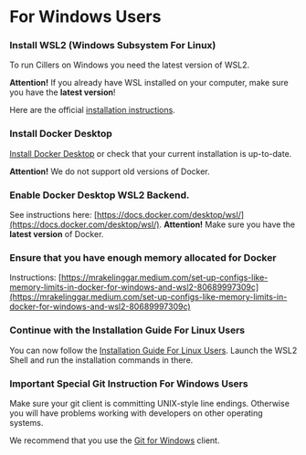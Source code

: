 # For Windows Users

### Install WSL2 (Windows Subsystem For Linux)

To run Cillers on Windows you need the latest version of WSL2.&#x20;

**Attention!** If you already have WSL installed on your computer, make sure you have the **latest version**!&#x20;

Here are the official [installation instructions](https://learn.microsoft.com/en-us/windows/wsl/install).&#x20;

### Install Docker Desktop&#x20;

[Install Docker Desktop](https://docs.docker.com/desktop/install/windows-install/) or check that your current installation is up-to-date.&#x20;

**Attention!** We do not support old versions of Docker.&#x20;

### Enable Docker Desktop WSL2 Backend.&#x20;

See instructions here: [https://docs.docker.com/desktop/wsl/](https://docs.docker.com/desktop/wsl/). **Attention!** Make sure you have the **latest version** of Docker.&#x20;

### Ensure that you have enough memory allocated for Docker

Instructions: [https://mrakelinggar.medium.com/set-up-configs-like-memory-limits-in-docker-for-windows-and-wsl2-80689997309c](https://mrakelinggar.medium.com/set-up-configs-like-memory-limits-in-docker-for-windows-and-wsl2-80689997309c)

### Continue with the Installation Guide For Linux Users

You can now follow the [Installation Guide For Linux Users](for-linux-users.md). Launch the WSL2 Shell and run the installation commands in there.&#x20;

### Important Special Git Instruction For Windows Users <a href="#important-special-git-instruction-for-windows-users" id="important-special-git-instruction-for-windows-users"></a>

Make sure your git client is committing UNIX-style line endings. Otherwise you will have problems working with developers on other operating systems.&#x20;

We recommend that you use the [Git for Windows](https://git-scm.com/download/win) client.
